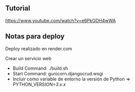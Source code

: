 <h2>Tutorial</h2>

https://www.youtube.com/watch?v=e6PkGDH4wWA


<h2>Notas para deploy</h2>
<p>Deploy realizado en render.com</p>
<p>Crear un servicio web</p>
<ul>
    <li>Build Command: ./build.sh</li>
    <li>Start Command: gunicorn.djangocrud.wsgi</li>
    <li>Incluir como variable de entorno la versión de Python => PYTHON_VERSION=<em>3.x.x</em></li>
</ul>